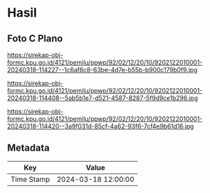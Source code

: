 # Hasil

## Foto C Plano

https://sirekap-obj-formc.kpu.go.id/4121/pemilu/ppwp/92/02/12/20/10/9202122010001-20240318-114227--1c6af8c8-63be-4d7e-b55b-b900c179b0f9.jpg

https://sirekap-obj-formc.kpu.go.id/4121/pemilu/ppwp/92/02/12/20/10/9202122010001-20240318-114408--5ab5b1e7-d521-4587-8287-5f9d9ce1b296.jpg

https://sirekap-obj-formc.kpu.go.id/4121/pemilu/ppwp/92/02/12/20/10/9202122010001-20240318-114420--3a9f031d-85cf-4a62-93f6-7cf4e9b61d16.jpg


## Metadata

| Key        | Value               |
| ---------- | ------------------- |
| Time Stamp | 2024-03-18 12:00:00 |



